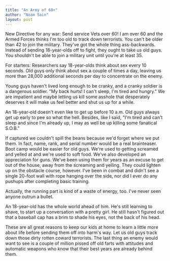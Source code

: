 ```yaml
---
title: "An Army of 60+"
author: "Noam Sain"
layout: post
---
```


New Directive for any war: Send service Vets over 60! I am over 60 and the Armed Forces thinks I'm too old to track down terrorists. You can't be older than 42 to join the military. They've got the whole thing ass-backwards. Instead of sending 18-year-olds off to fight, they ought to take us old guys. You shouldn't be able to join a military unit until you're at least 35.

For starters: Researchers say 18-year-olds think about sex every 10 seconds. Old guys only think about sex a couple of times a day, leaving us more than 28,000 additional seconds per day to concentrate on the enemy.

Young guys haven't lived long enough to be cranky, and a cranky soldier is a dangerous soldier. "My back hurts! I can't sleep, I'm tired and hungry." We are impatient and maybe letting us kill some asshole that desperately deserves it will make us feel better and shut us up for a while.

An 18-year-old doesn't even like to get up before 10 a.m. Old guys always get up early to pee so what the hell. Besides, like I said, "I'm tired and can't sleep and since I'm already up, I may as well be up killing some fanatical S.O.B."

If captured we couldn't spill the beans because we'd forget where we put them. In fact, name, rank, and serial number would be a real brainteaser. Boot camp would be easier for old guys. We're used to getting screamed and yelled at and we're used to soft food. We've also developed an appreciation for guns. We've been using them for years as an excuse to get out of the house, away from the screaming and yelling. They could lighten up on the obstacle course, however. I've been in combat and didn't see a single 20-foot wall with rope hanging over the side, nor did I ever do any pushups after completing basic training.

Actually, the running part is kind of a waste of energy, too. I've never seen anyone outrun a bullet.

An 18-year-old has the whole world ahead of him. He's still learning to shave, to start up a conversation with a pretty girl. He still hasn't figured out that a baseball cap has a brim to shade his eyes, not the back of his head.

These are all great reasons to keep our kids at home to learn a little more about life before sending them off into harm's way. Let us old guys track down those dirty rotten coward terrorists. The last thing an enemy would want to see is a couple of million pissed off old farts with attitudes and automatic weapons who know that their best years are already behind them.